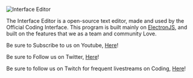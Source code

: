![Interface Editor](https://cdn.glitch.com/ddd15725-4d99-456c-8dcd-c42c7c4e15b4%2FInterface%20Editor%20Banner.png?1532229334749)

The Interface Editor is a open-source text editor, made and used by the Official Coding Interface. This program is built mainly on [ElectronJS](https://electronjs.org/), and built on the features that we as a team and community Love. 

Be sure to Subscribe to us on Youtube, [Here](https://www.youtube.com/channel/UCwusvYSAe4JeiVt9G0Y-vDg)!

Be sure to Follow us on Twitter, [Here](https://twitter.com/CodeInterface)!

Be sure to follow us on Twitch for frequent livestreams on Coding, [Here](https://www.twitch.tv/codinginterface)!
